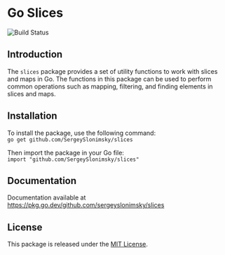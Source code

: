 # Go Slices

![Build Status](https://github.com/sergeyslonimsky/slices/workflows/CI/badge.svg)

## Introduction

The `slices` package provides a set of utility functions to work with slices and maps in Go. The functions in this
package can be used to perform common operations such as mapping, filtering, and finding elements in slices and maps.

## Installation

To install the package, use the following command:<br>
```go get github.com/SergeySlonimsky/slices```<br>

Then import the package in your Go file:<br>
```import "github.com/SergeySlonimsky/slices"```

## Documentation

Documentation available at https://pkg.go.dev/github.com/sergeyslonimsky/slices

## License
This package is released under the <a href="https://opensource.org/licenses/MIT">MIT License</a>.
